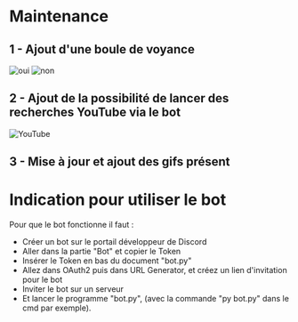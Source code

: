 # Maintenance 
## 1 - Ajout d'une boule de voyance
![oui](https://user-images.githubusercontent.com/98430140/157678822-b9657d81-f0a3-4755-ad46-6785faf76b24.png)
![non](https://user-images.githubusercontent.com/98430140/157678912-58b44cef-2919-4961-b063-bf0fcc7ba775.png)

## 2 - Ajout de la possibilité de lancer des recherches YouTube via le bot
![YouTube](https://user-images.githubusercontent.com/98430140/157679130-c7aac520-0df9-4532-9374-1027701099ca.png)

## 3 - Mise à jour et ajout des gifs présent

# Indication pour utiliser le bot
Pour que le bot fonctionne il faut :
 - Créer un bot sur le portail développeur de Discord
 - Aller dans la partie "Bot" et copier le Token
 - Insérer le Token en bas du document "bot.py"
 - Allez dans OAuth2 puis dans URL Generator, et créez un lien d'invitation pour le bot
 - Inviter le bot sur un serveur
 - Et lancer le programme "bot.py", (avec la commande "py bot.py" dans le cmd par exemple).
